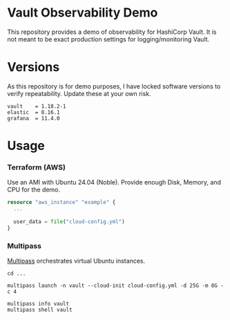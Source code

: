 # Vault Observability Demo
This repository provides a demo of observability for HashiCorp Vault. It is not meant to be exact production settings for logging/monitoring Vault.

# Versions
As this repository is for demo purposes, I have locked software versions to verify repeatability. Update these at your own risk.

```
vault    = 1.18.2-1
elastic  = 8.16.1
grafana  = 11.4.0
```

# Usage
### Terraform (AWS)
Use an AMI with Ubuntu 24.04 (Noble). Provide enough Disk, Memory, and CPU for the demo.
```terraform
resource "aws_instance" "example" {
  ...
  
  user_data = file("cloud-config.yml")
}
```

### Multipass
[Multipass](https://multipass.run/install) orchestrates virtual Ubuntu instances.
```shell
cd ...

multipass launch -n vault --cloud-init cloud-config.yml -d 25G -m 8G -c 4

multipass info vault
multipass shell vault
```
